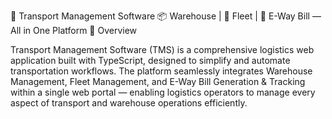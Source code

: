 🚛 Transport Management Software
📦 Warehouse | 🚚 Fleet | 📜 E-Way Bill — All in One Platform
🧩 Overview

Transport Management Software (TMS) is a comprehensive logistics web application built with TypeScript, designed to simplify and automate transportation workflows.
The platform seamlessly integrates Warehouse Management, Fleet Management, and E-Way Bill Generation & Tracking within a single web portal — enabling logistics operators to manage every aspect of transport and warehouse operations efficiently.
